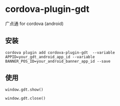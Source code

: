 # cordova-plugin-gdt

广点通 for cordova (android)

## 安装
`cordova plugin add cordova-plugin-gdt  --variable APPID=your_gdt_android_app_id --variable BANNER_POS_ID=your_android_banner_app_id --save`

## 使用
`window.gdt.show()`

`window.gdt.close()`